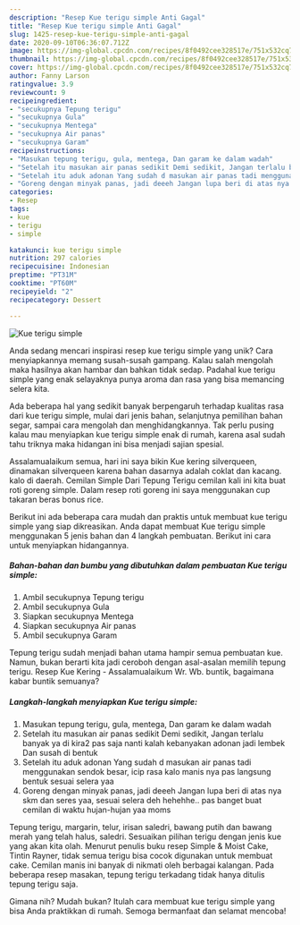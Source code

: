 ```yaml
---
description: "Resep Kue terigu simple Anti Gagal"
title: "Resep Kue terigu simple Anti Gagal"
slug: 1425-resep-kue-terigu-simple-anti-gagal
date: 2020-09-10T06:36:07.712Z
image: https://img-global.cpcdn.com/recipes/8f0492cee328517e/751x532cq70/kue-terigu-simple-foto-resep-utama.jpg
thumbnail: https://img-global.cpcdn.com/recipes/8f0492cee328517e/751x532cq70/kue-terigu-simple-foto-resep-utama.jpg
cover: https://img-global.cpcdn.com/recipes/8f0492cee328517e/751x532cq70/kue-terigu-simple-foto-resep-utama.jpg
author: Fanny Larson
ratingvalue: 3.9
reviewcount: 9
recipeingredient:
- "secukupnya Tepung terigu"
- "secukupnya Gula"
- "secukupnya Mentega"
- "secukupnya Air panas"
- "secukupnya Garam"
recipeinstructions:
- "Masukan tepung terigu, gula, mentega, Dan garam ke dalam wadah"
- "Setelah itu masukan air panas sedikit Demi sedikit, Jangan terlalu banyak ya di kira2 pas saja nanti kalah kebanyakan adonan jadi lembek Dan susah di bentuk"
- "Setelah itu aduk adonan Yang sudah d masukan air panas tadi menggunakan sendok besar, icip rasa kalo manis nya pas langsung bentuk sesuai selera yaa"
- "Goreng dengan minyak panas, jadi deeeh Jangan lupa beri di atas nya skm dan seres yaa, sesuai selera deh hehehhe.. pas banget buat cemilan di waktu hujan-hujan yaa moms"
categories:
- Resep
tags:
- kue
- terigu
- simple

katakunci: kue terigu simple 
nutrition: 297 calories
recipecuisine: Indonesian
preptime: "PT31M"
cooktime: "PT60M"
recipeyield: "2"
recipecategory: Dessert

---
```



![Kue terigu simple](https://img-global.cpcdn.com/recipes/8f0492cee328517e/751x532cq70/kue-terigu-simple-foto-resep-utama.jpg)

Anda sedang mencari inspirasi resep kue terigu simple yang unik? Cara menyiapkannya memang susah-susah gampang. Kalau salah mengolah maka hasilnya akan hambar dan bahkan tidak sedap. Padahal kue terigu simple yang enak selayaknya punya aroma dan rasa yang bisa memancing selera kita.

Ada beberapa hal yang sedikit banyak berpengaruh terhadap kualitas rasa dari kue terigu simple, mulai dari jenis bahan, selanjutnya pemilihan bahan segar, sampai cara mengolah dan menghidangkannya. Tak perlu pusing kalau mau menyiapkan kue terigu simple enak di rumah, karena asal sudah tahu triknya maka hidangan ini bisa menjadi sajian spesial.

Assalamualaikum semua, hari ini saya bikin Kue kering silverqueen, dinamakan silverqueen karena bahan dasarnya adalah coklat dan kacang. kalo di daerah. Cemilan Simple Dari Tepung Terigu cemilan kali ini kita buat roti goreng simple. Dalam resep roti goreng ini saya menggunakan cup takaran beras bonus rice.


Berikut ini ada beberapa cara mudah dan praktis untuk membuat kue terigu simple yang siap dikreasikan. Anda dapat membuat Kue terigu simple menggunakan 5 jenis bahan dan 4 langkah pembuatan. Berikut ini cara untuk menyiapkan hidangannya.

<!--inarticleads1-->

##### Bahan-bahan dan bumbu yang dibutuhkan dalam pembuatan Kue terigu simple:

1. Ambil secukupnya Tepung terigu
1. Ambil secukupnya Gula
1. Siapkan secukupnya Mentega
1. Siapkan secukupnya Air panas
1. Ambil secukupnya Garam


Tepung terigu sudah menjadi bahan utama hampir semua pembuatan kue. Namun, bukan berarti kita jadi ceroboh dengan asal-asalan memilih tepung terigu. Resep Kue Kering - Assalamualaikum Wr. Wb. buntik, bagaimana kabar buntik semuanya? 

<!--inarticleads2-->

##### Langkah-langkah menyiapkan Kue terigu simple:

1. Masukan tepung terigu, gula, mentega, Dan garam ke dalam wadah
1. Setelah itu masukan air panas sedikit Demi sedikit, Jangan terlalu banyak ya di kira2 pas saja nanti kalah kebanyakan adonan jadi lembek Dan susah di bentuk
1. Setelah itu aduk adonan Yang sudah d masukan air panas tadi menggunakan sendok besar, icip rasa kalo manis nya pas langsung bentuk sesuai selera yaa
1. Goreng dengan minyak panas, jadi deeeh Jangan lupa beri di atas nya skm dan seres yaa, sesuai selera deh hehehhe.. pas banget buat cemilan di waktu hujan-hujan yaa moms


Tepung terigu, margarin, telur, irisan saledri, bawang putih dan bawang merah yang telah halus, saledri. Sesuaikan pilihan terigu dengan jenis kue yang akan kita olah. Menurut penulis buku resep Simple &amp; Moist Cake, Tintin Rayner, tidak semua terigu bisa cocok digunakan untuk membuat cake. Cemilan manis ini banyak di nikmati oleh berbagai kalangan. Pada beberapa resep masakan, tepung terigu terkadang tidak hanya ditulis tepung terigu saja. 

Gimana nih? Mudah bukan? Itulah cara membuat kue terigu simple yang bisa Anda praktikkan di rumah. Semoga bermanfaat dan selamat mencoba!

